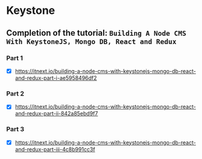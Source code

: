 # Keystone

## Completion of the tutorial: `Building A Node CMS With KeystoneJS, Mongo DB, React and Redux`

### Part 1

- [x] https://itnext.io/building-a-node-cms-with-keystonejs-mongo-db-react-and-redux-part-i-ae5958496df2

### Part 2

- [x] https://itnext.io/building-a-node-cms-with-keystonejs-mongo-db-react-and-redux-part-ii-842a85ebd9f7

### Part 3

- [x] https://itnext.io/building-a-node-cms-with-keystonejs-mongo-db-react-and-redux-part-iii-4c8b991cc3f
